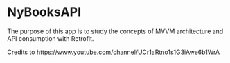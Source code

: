 # NyBooksAPI
The purpose of this app is to study the concepts of MVVM architecture and API consumption with Retrofit.

Credits to https://www.youtube.com/channel/UCr1aRtno1s1G3iAwe6b1WrA

